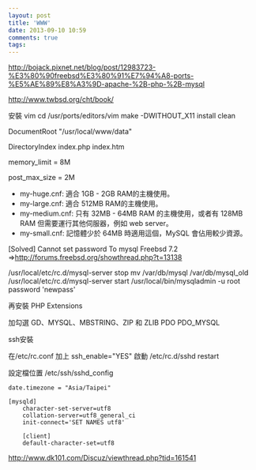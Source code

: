 ```yaml
---
layout: post
title: 'WWW'
date: 2013-09-10 10:59
comments: true
tags: 
---
```

http://bojack.pixnet.net/blog/post/12983723-%E3%80%90freebsd%E3%80%91%E7%94%A8-ports-%E5%AE%89%E8%A3%9D-apache-%2B-php-%2B-mysql

http://www.twbsd.org/cht/book/

安裝 vim
cd /usr/ports/editors/vim
make -DWITHOUT_X11 install clean

DocumentRoot "/usr/local/www/data"

DirectoryIndex index.php index.htm

memory_limit = 8M

post_max_size = 2M

* my-huge.cnf: 適合 1GB - 2GB RAM的主機使用。
* my-large.cnf: 適合 512MB RAM的主機使用。
* my-medium.cnf: 只有 32MB - 64MB RAM 的主機使用，或者有 128MB RAM 但需要運行其他伺服器，例如 web server。
* my-small.cnf: 記憶體少於 64MB 時適用這個，MySQL 會佔用較少資源。 


[Solved] Cannot set password To mysql Freebsd 7.2
=>http://forums.freebsd.org/showthread.php?t=13138
 
/usr/local/etc/rc.d/mysql-server stop
mv /var/db/mysql /var/db/mysql_old
/usr/local/etc/rc.d/mysql-server start
/usr/local/bin/mysqladmin -u root password 'newpass'

再安裝 PHP Extensions

加勾選 GD、MYSQL、MBSTRING、ZIP 和 ZLIB PDO PDO_MYSQL

ssh安裝

在/etc/rc.conf
加上 ssh_enable="YES"
啟動 /etc/rc.d/sshd restart

設定檔位置
/etc/ssh/sshd_config

    date.timezone = "Asia/Taipei" 

    [mysqld]
        character-set-server=utf8
        collation-server=utf8_general_ci
        init-connect='SET NAMES utf8'

        [client]
        default-character-set=utf8

http://www.dk101.com/Discuz/viewthread.php?tid=161541


